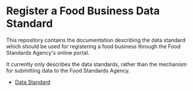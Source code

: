 # Register a Food Business Data Standard

This repository contains the documentation describing the data standard which should be used for registering a food business through the Food Standards Agency's online portal.

It currently only describes the data standards, rather than the mechanism for submitting data to the Food Standards Agency.

 - [Data Standard](https://github.com/fsadata/RedTractorDataStandard/blob/master/Data%20Standard.md)
